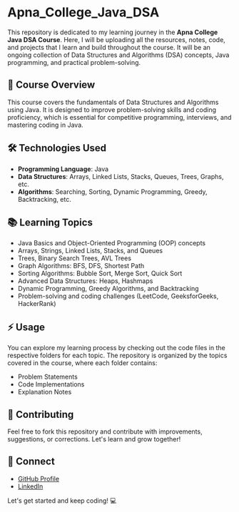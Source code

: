 # Apna_College_Java_DSA

This repository is dedicated to my learning journey in the **Apna College Java DSA Course**. Here, I will be uploading all the resources, notes, code, and projects that I learn and build throughout the course. It will be an ongoing collection of Data Structures and Algorithms (DSA) concepts, Java programming, and practical problem-solving.

## 🚀 Course Overview

This course covers the fundamentals of Data Structures and Algorithms using Java. It is designed to improve problem-solving skills and coding proficiency, which is essential for competitive programming, interviews, and mastering coding in Java.

## 🛠 Technologies Used

- **Programming Language**: Java
- **Data Structures**: Arrays, Linked Lists, Stacks, Queues, Trees, Graphs, etc.
- **Algorithms**: Searching, Sorting, Dynamic Programming, Greedy, Backtracking, etc.

## 📚 Learning Topics

- Java Basics and Object-Oriented Programming (OOP) concepts
- Arrays, Strings, Linked Lists, Stacks, and Queues
- Trees, Binary Search Trees, AVL Trees
- Graph Algorithms: BFS, DFS, Shortest Path
- Sorting Algorithms: Bubble Sort, Merge Sort, Quick Sort
- Advanced Data Structures: Heaps, Hashmaps
- Dynamic Programming, Greedy Algorithms, and Backtracking
- Problem-solving and coding challenges (LeetCode, GeeksforGeeks, HackerRank)

## ⚡ Usage

You can explore my learning process by checking out the code files in the respective folders for each topic. The repository is organized by the topics covered in the course, where each folder contains:

- Problem Statements
- Code Implementations
- Explanation Notes

## 🌟 Contributing

Feel free to fork this repository and contribute with improvements, suggestions, or corrections. Let's learn and grow together!

## 🔗 Connect

- [GitHub Profile](https://github.com/sanskar0627)
- [LinkedIn](https://www.linkedin.com/in/sanskar2003/)


Let's get started and keep coding! 💻
